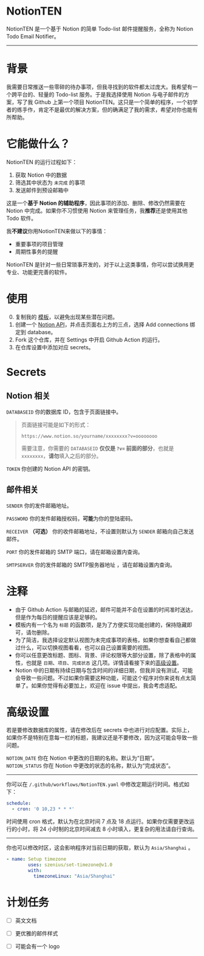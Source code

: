# NotionTEN
NotionTEN 是一个基于 Notion 的简单 Todo-list 邮件提醒服务，全称为 Notion Todo Email Notifier。

---
# 背景
我需要日常推送一些零碎的待办事项，但我寻找到的软件都太过庞大。我希望有一个跨平台的、轻量的 Todo-list 服务。于是我选择使用 Notion 与电子邮件的方案，写了我 Github 上第一个项目 NotionTEN。这只是一个简单的程序，一个初学者的练手作，肯定不是最优的解决方案，但的确满足了我的需求，希望对你也能有所帮助。

# 它能做什么？
NotionTEN 的运行过程如下：
1. 获取 Notion 中的数据
2. 筛选其中状态为 `未完成` 的事项
3. 发送邮件到预设邮箱中

这是一个**基于 Notion 的辅助程序**，因此事项的添加、删除、修改仍然需要在 Notion 中完成。如果你不习惯使用 Notion 来管理任务，我**推荐**还是使用其他 Todo 软件。

我**不建议**你用NotionTEN来做以下的事情：
- 重要事项的项目管理
- 周期性事务的提醒

NotionTEN 是针对一些日常琐事开发的，对于以上这类事情，你可以尝试换用更专业、功能更完善的软件。

# 使用
0. 复制我的 [模板](https://woodash.notion.site/woodash/7d9f4c563e4c4ce8844729f62acbbe02)，以避免出现某些潜在问题。
1. 创建一个 [Notion API](https://www.notion.so/my-integrations)，并点击页面右上方的三点，选择 Add connections 绑定到 database。
2. Fork 这个仓库，并在 Settings 中开启 Github Action 的运行。
3. 在仓库设置中添加对应 secrets。

# Secrets
## Notion 相关
`DATABASEID` 你的数据库 ID，包含于页面链接中。
> 页面链接可能是如下的形式：
> ```
> https://www.notion.so/yourname/xxxxxxxx?v=oooooooo
> ```
> 需要注意，你需要的 `DATABASEID` **仅仅是 `?v=` 前面的部分**，也就是 `xxxxxxxx`，**请勿**填入之后的部分。  

`TOKEN` 你创建的 Notion API 的密钥。  

## 邮件相关
`SENDER` 你的发件邮箱地址。

`PASSWORD` 你的发件邮箱授权码，**可能**为你的登陆密码。

`RECEIVER` **（可选）** 你的收件邮箱地址，不设置则默认为 `SENDER` 邮箱向自己发送邮件。

`PORT` 你的发件邮箱的 SMTP 端口，请在邮箱设置内查询。

`SMTPSERVER` 你的发件邮箱的 SMTP服务器地址 ，请在邮箱设置内查询。

# 注释
- 由于 Github Action 与邮箱的延迟，邮件可能并不会在设置的时间准时送达，但是作为每日的提醒应该是足够的。 
- 模板内有一个名为 `标题` 的函数项，是为了方便实现功能创建的，保持隐藏即可，请勿删除。
- 为了简洁，我选择设定默认视图为未完成事项的表格，如果你想查看自己都做过什么，可以切换视图看看，也可以自己设置需要的视图。
- 你可以任意更改标题、图标、背景、评论权限等大部分设置，除了表格中的属性，也就是 `日期`、`项目`、`完成状态` 这几项。详情请看接下来的[高级设置](#高级设置)。
- Notion 中的日期有持续日期与包含时间的详细日期，但我并没有测试，可能会导致一些问题。不过如果你需要这种功能，可能这个程序对你来说有点太简单了。如果你觉得有必要加上，欢迎在 issue 中提出，我会考虑适配。

# 高级设置
若是要修改数据库的属性，请在修改后在 secrets 中也进行对应配置。实际上，如果你不是特别在意每一栏的标题，我建议还是不要修改，因为这可能会导致一些问题。

 `NOTION_DATE`  你在 Notion 中更改的日期的名称。默认为“日期”。  
 `NOTION_STATUS`  你在 Notion 中更改的状态的名称，默认为“完成状态”。

---
你可以在 `/.github/workflows/NotionTEN.yaml` 中修改定期运行时间。格式如下：
```yaml
schedule:
  - cron: '0 10,23 * * *'
```
时间使用 cron 格式，默认为在北京时间 7 点及 18 点运行。如果你仅需要更改运行的小时，将 24 小时制的北京时间减去 8 小时填入，更复杂的用法请自行查询。

---
你也可以修改时区，这会影响程序对当前日期的获取，默认为 `Asia/Shanghai` 。
```yaml 
- name: Setup timezone
        uses: szenius/set-timezone@v1.0
        with:
          timezoneLinux: "Asia/Shanghai"
```

# 计划任务
- [ ] 英文文档
- [ ] 更优雅的邮件样式
- [ ] 可能会有一个 logo

